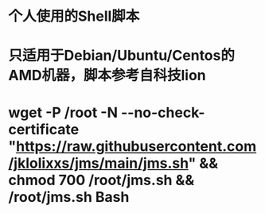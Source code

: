 # 个人使用的Shell脚本
# 只适用于Debian/Ubuntu/Centos的AMD机器，脚本参考自科技lion
# wget -P /root -N --no-check-certificate "https://raw.githubusercontent.com/jklolixxs/jms/main/jms.sh" && chmod 700 /root/jms.sh && /root/jms.sh Bash
